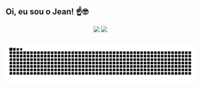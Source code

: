 ## Oi, eu sou o Jean! ☝️🤓

<!--github stats e imagem de linguagens lado a lado-->
<div align="center" style="display: inline_block">
  <picture>
    <source
      srcset="https://github-readme-stats.vercel.app/api?username=Jean-Martins22&show_icons=true&theme=dark"
      media="(prefers-color-scheme: dark)"
    />
    <source
      srcset="https://github-readme-stats.vercel.app/api?username=Jean-Martins22&show_icons=true"
      media="(prefers-color-scheme: light), (prefers-color-scheme: no-preference)"
    />
    <img height="175em" src="https://github-readme-stats.vercel.app/api?username=Jean-Martins22&show_icons=true" />
  </picture>
  
  <img height="175em" src="https://github-readme-stats.vercel.app/api/top-langs/?username=Jean-Martins22&layout=compact&theme=dark" />
</div>

##

<!--Gif da cobra-->
<picture>
  <source media="(prefers-color-scheme: dark)" srcset="https://raw.githubusercontent.com/Jean-Martins22/Jean-Martins22/output/github-contribution-grid-snake-dark.svg">
  <source media="(prefers-color-scheme: light)" srcset="https://raw.githubusercontent.com/Jean-Martins22/Jean-Martins22/output/github-contribution-grid-snake.svg">
  <img alt="github contribution grid snake animation" src="https://raw.githubusercontent.com/Jean-Martins22/Jean-Martins22/output/github-contribution-grid-snake.svg">
</picture>
